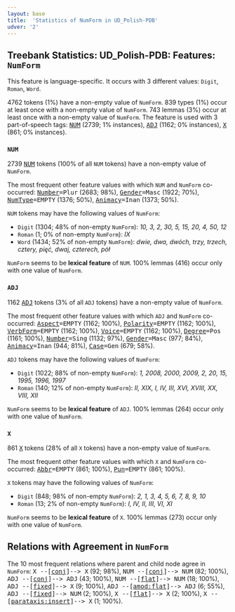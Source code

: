 ```yaml
---
layout: base
title:  'Statistics of NumForm in UD_Polish-PDB'
udver: '2'
---
```


## Treebank Statistics: UD_Polish-PDB: Features: `NumForm`

This feature is language-specific.
It occurs with 3 different values: `Digit`, `Roman`, `Word`.

4762 tokens (1%) have a non-empty value of `NumForm`.
839 types (1%) occur at least once with a non-empty value of `NumForm`.
743 lemmas (3%) occur at least once with a non-empty value of `NumForm`.
The feature is used with 3 part-of-speech tags: <tt><a href="pl_pdb-pos-NUM.html">NUM</a></tt> (2739; 1% instances), <tt><a href="pl_pdb-pos-ADJ.html">ADJ</a></tt> (1162; 0% instances), <tt><a href="pl_pdb-pos-X.html">X</a></tt> (861; 0% instances).

### `NUM`

2739 <tt><a href="pl_pdb-pos-NUM.html">NUM</a></tt> tokens (100% of all `NUM` tokens) have a non-empty value of `NumForm`.

The most frequent other feature values with which `NUM` and `NumForm` co-occurred: <tt><a href="pl_pdb-feat-Number.html">Number</a></tt><tt>=Plur</tt> (2683; 98%), <tt><a href="pl_pdb-feat-Gender.html">Gender</a></tt><tt>=Masc</tt> (1922; 70%), <tt><a href="pl_pdb-feat-NumType.html">NumType</a></tt><tt>=EMPTY</tt> (1376; 50%), <tt><a href="pl_pdb-feat-Animacy.html">Animacy</a></tt><tt>=Inan</tt> (1373; 50%).

`NUM` tokens may have the following values of `NumForm`:

* `Digit` (1304; 48% of non-empty `NumForm`): <em>10, 3, 2, 30, 5, 15, 20, 4, 50, 12</em>
* `Roman` (1; 0% of non-empty `NumForm`): <em>IX</em>
* `Word` (1434; 52% of non-empty `NumForm`): <em>dwie, dwa, dwóch, trzy, trzech, cztery, pięć, dwaj, czterech, pół</em>

`NumForm` seems to be **lexical feature** of `NUM`. 100% lemmas (416) occur only with one value of `NumForm`.

### `ADJ`

1162 <tt><a href="pl_pdb-pos-ADJ.html">ADJ</a></tt> tokens (3% of all `ADJ` tokens) have a non-empty value of `NumForm`.

The most frequent other feature values with which `ADJ` and `NumForm` co-occurred: <tt><a href="pl_pdb-feat-Aspect.html">Aspect</a></tt><tt>=EMPTY</tt> (1162; 100%), <tt><a href="pl_pdb-feat-Polarity.html">Polarity</a></tt><tt>=EMPTY</tt> (1162; 100%), <tt><a href="pl_pdb-feat-VerbForm.html">VerbForm</a></tt><tt>=EMPTY</tt> (1162; 100%), <tt><a href="pl_pdb-feat-Voice.html">Voice</a></tt><tt>=EMPTY</tt> (1162; 100%), <tt><a href="pl_pdb-feat-Degree.html">Degree</a></tt><tt>=Pos</tt> (1161; 100%), <tt><a href="pl_pdb-feat-Number.html">Number</a></tt><tt>=Sing</tt> (1132; 97%), <tt><a href="pl_pdb-feat-Gender.html">Gender</a></tt><tt>=Masc</tt> (977; 84%), <tt><a href="pl_pdb-feat-Animacy.html">Animacy</a></tt><tt>=Inan</tt> (944; 81%), <tt><a href="pl_pdb-feat-Case.html">Case</a></tt><tt>=Gen</tt> (679; 58%).

`ADJ` tokens may have the following values of `NumForm`:

* `Digit` (1022; 88% of non-empty `NumForm`): <em>1, 2008, 2000, 2009, 2, 20, 15, 1995, 1996, 1997</em>
* `Roman` (140; 12% of non-empty `NumForm`): <em>II, XIX, I, IV, III, XVI, XVIII, XX, VIII, XII</em>

`NumForm` seems to be **lexical feature** of `ADJ`. 100% lemmas (264) occur only with one value of `NumForm`.

### `X`

861 <tt><a href="pl_pdb-pos-X.html">X</a></tt> tokens (28% of all `X` tokens) have a non-empty value of `NumForm`.

The most frequent other feature values with which `X` and `NumForm` co-occurred: <tt><a href="pl_pdb-feat-Abbr.html">Abbr</a></tt><tt>=EMPTY</tt> (861; 100%), <tt><a href="pl_pdb-feat-Pun.html">Pun</a></tt><tt>=EMPTY</tt> (861; 100%).

`X` tokens may have the following values of `NumForm`:

* `Digit` (848; 98% of non-empty `NumForm`): <em>2, 1, 3, 4, 5, 6, 7, 8, 9, 10</em>
* `Roman` (13; 2% of non-empty `NumForm`): <em>I, IV, II, III, VI, XI</em>

`NumForm` seems to be **lexical feature** of `X`. 100% lemmas (273) occur only with one value of `NumForm`.

## Relations with Agreement in `NumForm`

The 10 most frequent relations where parent and child node agree in `NumForm`:
<tt>X --[<tt><a href="pl_pdb-dep-conj.html">conj</a></tt>]--> X</tt> (92; 98%),
<tt>NUM --[<tt><a href="pl_pdb-dep-conj.html">conj</a></tt>]--> NUM</tt> (82; 100%),
<tt>ADJ --[<tt><a href="pl_pdb-dep-conj.html">conj</a></tt>]--> ADJ</tt> (43; 100%),
<tt>NUM --[<tt><a href="pl_pdb-dep-flat.html">flat</a></tt>]--> NUM</tt> (18; 100%),
<tt>ADJ --[<tt><a href="pl_pdb-dep-fixed.html">fixed</a></tt>]--> X</tt> (9; 100%),
<tt>ADJ --[<tt><a href="pl_pdb-dep-amod-flat.html">amod:flat</a></tt>]--> ADJ</tt> (6; 55%),
<tt>ADJ --[<tt><a href="pl_pdb-dep-fixed.html">fixed</a></tt>]--> NUM</tt> (2; 100%),
<tt>X --[<tt><a href="pl_pdb-dep-flat.html">flat</a></tt>]--> X</tt> (2; 100%),
<tt>X --[<tt><a href="pl_pdb-dep-parataxis-insert.html">parataxis:insert</a></tt>]--> X</tt> (1; 100%).

